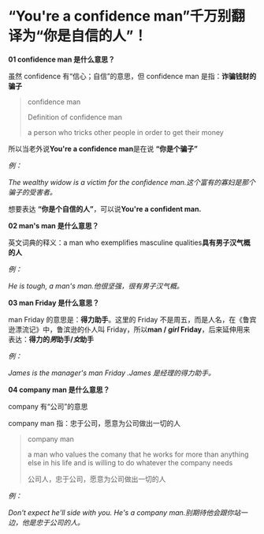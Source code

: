 # “You're a confidence man”千万别翻译为“你是自信的人”！

**01 confidence man 是什么意思？**

虽然 confidence 有“信心；自信”的意思，但 confidence man 是指：**诈骗钱财的骗子**

> confidence man
>
> Definition of confidence man
>
> a person who tricks other people in order to get their money

所以当老外说**You're a confidence man**是在说 **“你是个骗子”**

_例：_

_The wealthy widow is a victim for the confidence man.这个富有的寡妇是那个骗子的受害者。_

想要表达 **“你是个自信的人”**，可以说**You're a confident man.**

**02 man's man 是什么意思？**

英文词典的释义：a man who exemplifies masculine qualities**具有男子汉气概的人**

_例：_

_He is tough, a man's man.他很坚强，很有男子汉气概。_

**03 man Friday 是什么意思？**

man Friday 的意思是：**得力助手**。这里的 Friday 不是周五，而是人名，在《鲁宾逊漂流记》中，鲁滨逊的仆人叫 Friday，所以**man / _girl_ Friday**，后来延伸用来表达：**得力的*男*助手/*女*助手**

_例：_

_James is the manager's man Friday .James 是经理的得力助手。_

**04 company man 是什么意思？**

company 有“公司”的意思

company man 指：忠于公司，愿意为公司做出一切的人

> company man
>
> a man who values the comany that he works for more than anything else in his life and is willing to do whatever the company needs
>
> 公司人，忠于公司，愿意为公司做出一切的人

_例：_

_Don't expect he'll side with you. He's a company man.别期待他会跟你站一边，他是忠于公司的人。_
